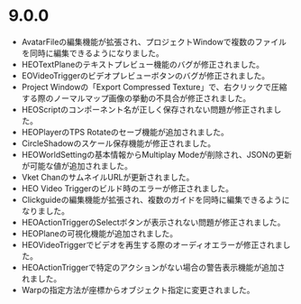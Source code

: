 # 9.0.0
- AvatarFileの編集機能が拡張され、プロジェクトWindowで複数のファイルを同時に編集できるようになりました。
- HEOTextPlaneのテキストプレビュー機能のバグが修正されました。
- EOVideoTriggerのビデオプレビューボタンのバグが修正されました。
- Project Windowの「Export Compressed Texture」で、右クリックで圧縮する際のノーマルマップ画像の挙動の不具合が修正されました。
- HEOScriptのコンポーネント名が正しく保存されない問題が修正されました。
- HEOPlayerのTPS Rotateのセーブ機能が追加されました。
- CircleShadowのスケール保存機能が修正されました。
- HEOWorldSettingの基本情報からMultiplay Modeが削除され、JSONの更新が可能な値が追加されました。
- Vket ChanのサムネイルURLが更新されました。
- HEO Video Triggerのビルド時のエラーが修正されました。
- Clickguideの編集機能が拡張され、複数のガイドを同時に編集できるようになりました。
- HEOActionTriggerのSelectボタンが表示されない問題が修正されました。
- HEOPlaneの可視化機能が追加されました。
- HEOVideoTriggerでビデオを再生する際のオーディオエラーが修正されました。
- HEOActionTriggerで特定のアクションがない場合の警告表示機能が追加されました。
- Warpの指定方法が座標からオブジェクト指定に変更されました。